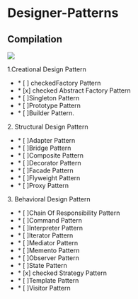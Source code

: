 # Designer-Patterns
## Compilation


<img src="https://techvidvan.com/tutorials/wp-content/uploads/sites/2/2020/06/Types-of-Design-Pattern-in-Java.jpg">






<p>1.Creational Design Pattern</p>
<ul>
<li>* [ ] checkedFactory Pattern</li>
<li>* [x] checked Abstract Factory Pattern</li>
<li>* [ ]Singleton Pattern</li>
<li>* [ ]Prototype Pattern</li>
<li>* [ ]Builder Pattern.</li>
</ul>
<p>2. Structural Design Pattern</p>
<ul>
<li>* [ ]Adapter Pattern</li>
<li>* [ ]Bridge Pattern</li>
<li>* [ ]Composite Pattern</li>
<li>* [ ]Decorator Pattern</li>
<li>* [ ]Facade Pattern</li>
<li>* [ ]Flyweight Pattern</li>
<li>* [ ]Proxy Pattern</li>
</ul>
<p>3. Behavioral Design Pattern</p>
<ul>
<li>* [ ]Chain Of Responsibility Pattern</li>
<li>* [ ]Command Pattern</li>
<li>* [ ]Interpreter Pattern</li>
<li>* [ ]Iterator Pattern</li>
<li>* [ ]Mediator Pattern</li>
<li>* [ ]Memento Pattern</li>
<li>* [ ]Observer Pattern</li>
<li>* [ ]State Pattern</li>
<li>* [x] checked Strategy Pattern</li>
<li>* [ ]Template Pattern</li>
<li>* [ ]Visitor Pattern</li>
</ul>

   
